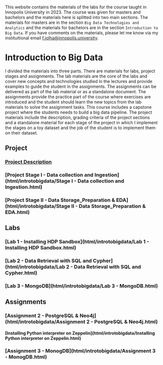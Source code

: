 This website contains the materials of the labs for the course taught in Innopolis University in 2023. The course was given for masters and bachelors and the materials here is splitted into two main sections. The materials for masters are in the section `Big Data Technologies and Analytics` and the materials for bachelors are in the section `Introduction to Big Data`. If you have comments on the materials, please let me know via my instituitional email f.jolha@innopolis.university.

# Introduction to Big Data
I divided the materials into three parts. There are materials for labs, project stages and assignments. The lab materials are the core of the labs and cover new concepts and technologies studied in the lectures and provide examples to guide the student in the assignments. The assignments can be delivered as part of the lab material or as a standalone document. The assignments provide the practice part of the course where exercises are introduced and the student should learn the new topics from the lab materials to solve the assignment tasks. This course includes a capstone project where the students needs to build a big data pipeline. The project materials include the description, grading criteria of the project sections and a standalone material for each stage of the project in which I implement the stages on a toy dataset and the job of the student is to implement them on their dataset.

## Project
### [Project Description](html/introtobigdata/Project%20Description.html)
### [Project Stage I - Data collection and Ingestion](html/introtobigdata/Stage I - Data collection and Ingestion.html)
### [Project Stage II - Data Storage_Preparation & EDA](html/introtobigdata/Stage II - Data Storage_Preparation & EDA.html)


## Labs
### [Lab 1 - Installing HDP Sandbox](html/introtobigdata/Lab 1 - Installing HDP Sandbox.html)
### [Lab 2 - Data Retrieval with SQL and Cypher](html/introtobigdata/Lab 2 - Data Retrieval with SQL and Cypher.html)
### [Lab 3 - MongoDB](html/introtobigdata/Lab 3 - MongoDB.html)

## Assignments
### [Assignment 2 - PostgreSQL & Neo4j](html/introtobigdata/Assignment 2 - PostgreSQL & Neo4j.html)
#### [Installing Python interpreter on Zeppelin](html/introtobigdata/Installing Python interpreter on Zeppelin.html)
### [Assignment 3 - MonogDB](html/introtobigdata/Assignment 3 - MonogDB.html)
